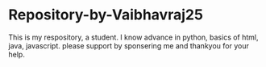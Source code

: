 # Repository-by-Vaibhavraj25
This is my respository, a student.
I know advance in python, basics of html, java, javascript.
please support by sponsering me and thankyou for your help.
